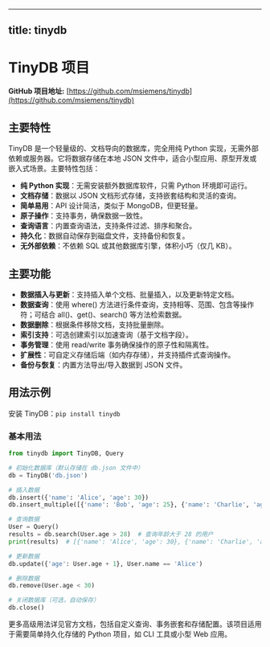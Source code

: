 
---
title: tinydb
---

# TinyDB 项目

**GitHub 项目地址:** [https://github.com/msiemens/tinydb](https://github.com/msiemens/tinydb)

## 主要特性
TinyDB 是一个轻量级的、文档导向的数据库，完全用纯 Python 实现，无需外部依赖或服务器。它将数据存储在本地 JSON 文件中，适合小型应用、原型开发或嵌入式场景。主要特性包括：
- **纯 Python 实现**：无需安装额外数据库软件，只需 Python 环境即可运行。
- **文档存储**：数据以 JSON 文档形式存储，支持嵌套结构和灵活的查询。
- **简单易用**：API 设计简洁，类似于 MongoDB，但更轻量。
- **原子操作**：支持事务，确保数据一致性。
- **查询语言**：内置查询语法，支持条件过滤、排序和聚合。
- **持久化**：数据自动保存到磁盘文件，支持备份和恢复。
- **无外部依赖**：不依赖 SQL 或其他数据库引擎，体积小巧（仅几 KB）。

## 主要功能
- **数据插入与更新**：支持插入单个文档、批量插入，以及更新特定文档。
- **数据查询**：使用 where() 方法进行条件查询，支持相等、范围、包含等操作符；可结合 all()、get()、search() 等方法检索数据。
- **数据删除**：根据条件移除文档，支持批量删除。
- **索引支持**：可选创建索引以加速查询（基于文档字段）。
- **事务管理**：使用 read/write 事务确保操作的原子性和隔离性。
- **扩展性**：可自定义存储后端（如内存存储），并支持插件式查询操作。
- **备份与恢复**：内置方法导出/导入数据到 JSON 文件。

## 用法示例
安装 TinyDB：`pip install tinydb`

### 基本用法
```python
from tinydb import TinyDB, Query

# 初始化数据库（默认存储在 db.json 文件中）
db = TinyDB('db.json')

# 插入数据
db.insert({'name': 'Alice', 'age': 30})
db.insert_multiple([{'name': 'Bob', 'age': 25}, {'name': 'Charlie', 'age': 35}])

# 查询数据
User = Query()
results = db.search(User.age > 28)  # 查询年龄大于 28 的用户
print(results)  # [{'name': 'Alice', 'age': 30}, {'name': 'Charlie', 'age': 35}]

# 更新数据
db.update({'age': User.age + 1}, User.name == 'Alice')

# 删除数据
db.remove(User.age < 30)

# 关闭数据库（可选，自动保存）
db.close()
```

更多高级用法详见官方文档，包括自定义查询、事务嵌套和存储配置。该项目适用于需要简单持久化存储的 Python 项目，如 CLI 工具或小型 Web 应用。